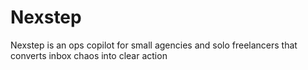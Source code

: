 # Nexstep
Nexstep is an ops copilot for small agencies and solo freelancers that converts inbox chaos into clear action
